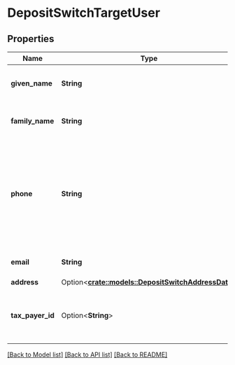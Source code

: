 # DepositSwitchTargetUser

## Properties

Name | Type | Description | Notes
------------ | ------------- | ------------- | -------------
**given_name** | **String** | The given name (first name) of the user. | 
**family_name** | **String** | The family name (last name) of the user. | 
**phone** | **String** | The phone number of the user. The endpoint can accept a variety of phone number formats, including E.164. | 
**email** | **String** | The email address of the user. | 
**address** | Option<[**crate::models::DepositSwitchAddressData**](DepositSwitchAddressData.md)> |  | [optional]
**tax_payer_id** | Option<**String**> | The taxpayer ID of the user, generally their SSN, EIN, or TIN. | [optional]

[[Back to Model list]](../README.md#documentation-for-models) [[Back to API list]](../README.md#documentation-for-api-endpoints) [[Back to README]](../README.md)


